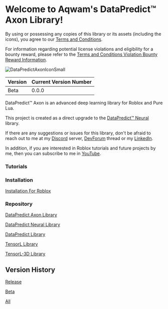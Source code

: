 # Welcome to Aqwam's DataPredict™ Axon Library!

By using or possessing any copies of this library or its assets (including the icons), you agree to our [Terms and Conditions](TermsAndConditions.md).

For information regarding potential license violations and eligibility for a bounty reward, please refer to the [Terms and Conditions Violation Bounty Reward Information](TermsAndConditionsViolationBountyRewardInformation.md).

![DataPredictAxonIconSmall](https://github.com/user-attachments/assets/06f4816e-28c0-4202-a2cf-84420ddb3387)

| Version | Current Version Number |
|---------|------------------------|
| Beta    | 0.0.0                  |

DataPredict™ Axon is an advanced deep learning library for Roblox and Pure Lua.

This project is created as a direct upgrade to the [DataPredict™ Neural](https://aqwamcreates.github.io/DataPredict-Neural/) library.

If there are any suggestions or issues for this library, don't be afraid to reach out to me at my [Discord](https://discord.gg/BAZsynkede) server, [DevForum](https://devforum.roblox.com/t/datapredict-neural-version-beta-zero-pytorch-like-deep-learning-library-meets-roblox/3010845) thread or my [LinkedIn](https://www.linkedin.com/in/aqwam-harish-aiman/).

In addition, if you are interested in Roblox tutorials and future projects by me, then you can subscribe to me in [YouTube](https://www.youtube.com/channel/UCUrwoxv5dufEmbGsxyEUPZw).

### Tutorials

### Installation

[Installation For Roblox](Tutorials/InstallationForRoblox.md)

### Repository

[DataPredict Axon Library](https://github.com/AqwamCreates/DataPredict-Axon)

[DataPredict Neural Library](https://github.com/AqwamCreates/DataPredict-Neural)

[DataPredict Library](https://github.com/AqwamCreates/DataPredict)

[TensorL Library](https://github.com/AqwamCreates/TensorL)

[TensorL-3D Library](https://github.com/AqwamCreates/TensorL-3D)

## Version History

[Release](VersionHistory/ReleaseVersionHistory.md)

[Beta](VersionHistory/BetaVersionHistory.md)

[All](VersionHistory/AllVersionsHistory.md)
